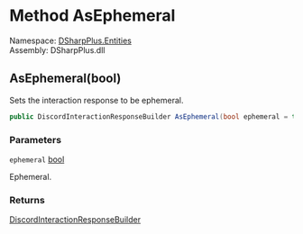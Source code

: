 # Method AsEphemeral

Namespace: [DSharpPlus.Entities](DSharpPlus.Entities.md)  
Assembly: DSharpPlus.dll

## <a id="DSharpPlus_Entities_DiscordInteractionResponseBuilder_AsEphemeral_System_Boolean_"></a>AsEphemeral\(bool\)

Sets the interaction response to be ephemeral.

```csharp
public DiscordInteractionResponseBuilder AsEphemeral(bool ephemeral = true)
```

### Parameters

`ephemeral` [bool](https://learn.microsoft.com/dotnet/api/system.boolean)

Ephemeral.

### Returns

[DiscordInteractionResponseBuilder](DSharpPlus.Entities.DiscordInteractionResponseBuilder.md)

